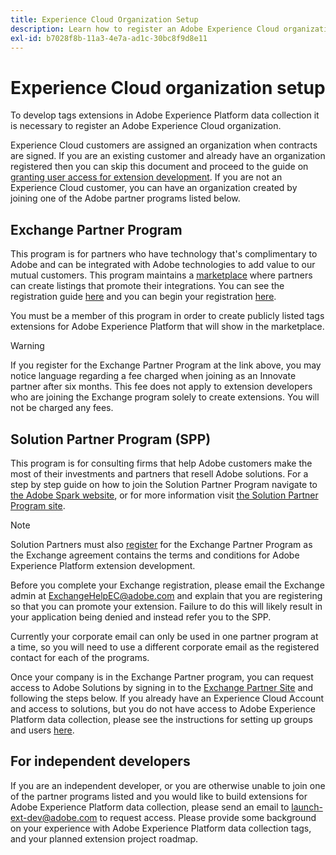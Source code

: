 ```yaml
---
title: Experience Cloud Organization Setup
description: Learn how to register an Adobe Experience Cloud organization in order to start developing extensions for Adobe Experience Platform.
exl-id: b7028f8b-11a3-4e7a-ad1c-30bc8f9d8e11
---
```

# Experience Cloud organization setup

To develop tags extensions in Adobe Experience Platform data collection it is necessary to register an Adobe Experience Cloud organization.

Experience Cloud customers are assigned an organization when contracts are signed. If you are an existing customer and already have an organization registered then you can skip this document and proceed to the guide on [granting user access for extension development](./access.md). If you are not an Experience Cloud customer, you can have an organization created by joining one of the Adobe partner programs listed below.

## Exchange Partner Program

This program is for partners who have technology that's complimentary to Adobe and can be integrated with Adobe technologies to add value to our mutual customers. This program maintains a [marketplace](https://www.adobeexchange.com/experiencecloud.html) where partners can create listings that promote their integrations. You can see the registration guide [here](https://partners.adobe.com/exchangeprogram/experiencecloud/reg-guide.html) and you can begin your registration [here](https://partners.adobe.com/exchangeprogram/experiencecloud/prereg.html).

You must be a member of this program in order to create publicly listed tags extensions for Adobe Experience Platform that will show in the marketplace.

>[!WARNING]
>
>If you register for the Exchange Partner Program at the link above, you may notice language regarding a fee charged when joining as an Innovate partner after six months. This fee does not apply to extension developers who are joining the Exchange program solely to create extensions. You will not be charged any fees.

## Solution Partner Program (SPP)

This program is for consulting firms that help Adobe customers make the most of their investments and partners that resell Adobe solutions. For a step by step guide on how to join the Solution Partner Program navigate to [the Adobe Spark website](https://spark.adobe.com/page/7PKZzIJJjkcDd/), or for more information visit [the Solution Partner Program site](https://solutionpartners.adobe.com/home.html).

>[!NOTE]
>
>Solution Partners must also [register](https://partners.adobe.com/exchangeprogram/experiencecloud/prereg.html) for the Exchange Partner Program as the Exchange agreement contains the terms and conditions for Adobe Experience Platform extension development.
>
>Before you complete your Exchange registration, please email the Exchange admin at <ExchangeHelpEC@adobe.com> and explain that you are registering so that you can promote your extension. Failure to do this will likely result in your application being denied and instead refer you to the SPP. 
>
>Currently your corporate email can only be used in one partner program at a time, so you will need to use a different corporate email as the registered contact for each of the programs.

Once your company is in the Exchange Partner program, you can request access to Adobe Solutions by signing in to the [Exchange Partner Site](https://partners.adobe.com/exchangeprogram/experiencecloud) and following the steps below. If you already have an Experience Cloud Account and access to solutions, but you do not have access to Adobe Experience Platform data collection, please see the instructions for setting up groups and users [here](../../launch-reference/administration/user-permissions.md).

## For independent developers

If you are an independent developer, or you are otherwise unable to join one of the partner programs listed and you would like to build extensions for Adobe Experience Platform data collection, please send an email to launch-ext-dev@adobe.com to request access. Please provide some background on your experience with Adobe Experience Platform data collection tags, and your planned extension project roadmap.
